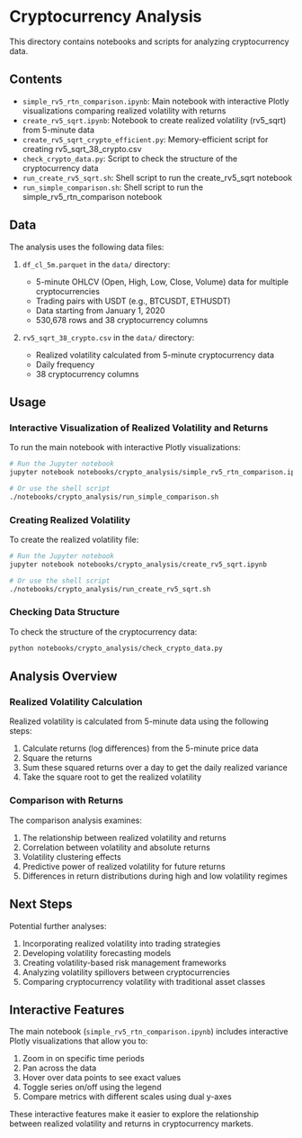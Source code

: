 # Cryptocurrency Analysis

This directory contains notebooks and scripts for analyzing cryptocurrency data.

## Contents

- `simple_rv5_rtn_comparison.ipynb`: Main notebook with interactive Plotly visualizations comparing realized volatility with returns
- `create_rv5_sqrt.ipynb`: Notebook to create realized volatility (rv5_sqrt) from 5-minute data
- `create_rv5_sqrt_crypto_efficient.py`: Memory-efficient script for creating rv5_sqrt_38_crypto.csv
- `check_crypto_data.py`: Script to check the structure of the cryptocurrency data
- `run_create_rv5_sqrt.sh`: Shell script to run the create_rv5_sqrt notebook
- `run_simple_comparison.sh`: Shell script to run the simple_rv5_rtn_comparison notebook

## Data

The analysis uses the following data files:

1. `df_cl_5m.parquet` in the `data/` directory:
   - 5-minute OHLCV (Open, High, Low, Close, Volume) data for multiple cryptocurrencies
   - Trading pairs with USDT (e.g., BTCUSDT, ETHUSDT)
   - Data starting from January 1, 2020
   - 530,678 rows and 38 cryptocurrency columns

2. `rv5_sqrt_38_crypto.csv` in the `data/` directory:
   - Realized volatility calculated from 5-minute cryptocurrency data
   - Daily frequency
   - 38 cryptocurrency columns

## Usage

### Interactive Visualization of Realized Volatility and Returns

To run the main notebook with interactive Plotly visualizations:

```bash
# Run the Jupyter notebook
jupyter notebook notebooks/crypto_analysis/simple_rv5_rtn_comparison.ipynb

# Or use the shell script
./notebooks/crypto_analysis/run_simple_comparison.sh
```

### Creating Realized Volatility

To create the realized volatility file:

```bash
# Run the Jupyter notebook
jupyter notebook notebooks/crypto_analysis/create_rv5_sqrt.ipynb

# Or use the shell script
./notebooks/crypto_analysis/run_create_rv5_sqrt.sh
```

### Checking Data Structure

To check the structure of the cryptocurrency data:

```bash
python notebooks/crypto_analysis/check_crypto_data.py
```

## Analysis Overview

### Realized Volatility Calculation

Realized volatility is calculated from 5-minute data using the following steps:

1. Calculate returns (log differences) from the 5-minute price data
2. Square the returns
3. Sum these squared returns over a day to get the daily realized variance
4. Take the square root to get the realized volatility

### Comparison with Returns

The comparison analysis examines:

1. The relationship between realized volatility and returns
2. Correlation between volatility and absolute returns
3. Volatility clustering effects
4. Predictive power of realized volatility for future returns
5. Differences in return distributions during high and low volatility regimes

## Next Steps

Potential further analyses:

1. Incorporating realized volatility into trading strategies
2. Developing volatility forecasting models
3. Creating volatility-based risk management frameworks
4. Analyzing volatility spillovers between cryptocurrencies
5. Comparing cryptocurrency volatility with traditional asset classes

## Interactive Features

The main notebook (`simple_rv5_rtn_comparison.ipynb`) includes interactive Plotly visualizations that allow you to:

1. Zoom in on specific time periods
2. Pan across the data
3. Hover over data points to see exact values
4. Toggle series on/off using the legend
5. Compare metrics with different scales using dual y-axes

These interactive features make it easier to explore the relationship between realized volatility and returns in cryptocurrency markets.
